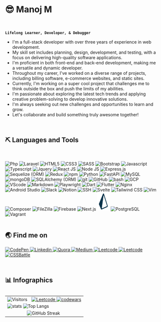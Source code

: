 # 😎 Manoj M

<br />

**`Lifelong Learner, Developer, & Debugger `**

- I'm a full-stack developer with over three years of experience in web development.
- My skill set includes planning, design, development, and testing, with a focus on delivering high-quality software applications.
- I'm proficient in both front-end and back-end development, making me a versatile and dynamic developer.
- Throughout my career, I've worked on a diverse range of projects, including billing software, e-commerce websites, and static sites.
- Currently, I'm working on a super cool project that challenges me to think outside the box and push the limits of my abilities.
- I'm passionate about exploring the latest tech trends and applying creative problem-solving to develop innovative solutions.
- I'm always seeking out new challenges and opportunities to learn and grow.
- Let's collaborate and build something truly awesome together!

<br /> 

## ⛏️ Languages and Tools

<br />
<p>
<img  alt="Php" width="40px" height="60px"  src="https://cdn.jsdelivr.net/gh/devicons/devicon/icons/php/php-plain.svg" />
<img  alt="Laravel" width="40px" height="60px"  src="https://cdn.jsdelivr.net/gh/devicons/devicon/icons/laravel/laravel-plain.svg" /> 
<img  alt="HTML5" width="40px" height="60px"  src="https://cdn.jsdelivr.net/gh/devicons/devicon/icons/html5/html5-plain.svg" />
<img  alt="CSS3" width="40px" height="60px"  src="https://cdn.jsdelivr.net/gh/devicons/devicon/icons/css3/css3-plain.svg" />
<img  alt="SASS" width="40px" height="60px"  src="https://cdn.jsdelivr.net/gh/devicons/devicon/icons/sass/sass-original.svg" />
<img  alt="Bootstrap" width="40px" height="60px"  src="https://cdn.jsdelivr.net/gh/devicons/devicon/icons/bootstrap/bootstrap-plain.svg" />
<img  alt="Javascript" width="40px" height="60px"  src="https://cdn.jsdelivr.net/gh/devicons/devicon/icons/javascript/javascript-plain.svg" />
<img  alt="Typescript" width="40px" height="60px"  src="https://cdn.jsdelivr.net/gh/devicons/devicon/icons/typescript/typescript-plain.svg" />
<img  alt="Jquery" width="40px" height="60px"  src="https://cdn.jsdelivr.net/gh/devicons/devicon/icons/jquery/jquery-plain.svg" />
<img  alt="React JS" width="40px" height="60px"  src="https://cdn.jsdelivr.net/gh/devicons/devicon/icons/react/react-original.svg" />
<img  alt="Node JS" width="40px" height="60px"  src="https://cdn.jsdelivr.net/gh/devicons/devicon/icons/nodejs/nodejs-original.svg" />
<img  alt="Express.js" width="40px" height="60px"  src="https://cdn.jsdelivr.net/gh/devicons/devicon/icons/express/express-original.svg" />
<img  alt="Sequelize (ORM)" width="40px" height="60px"  src="https://cdn.jsdelivr.net/gh/devicons/devicon/icons/sequelize/sequelize-original.svg" />
<img  alt="Redux" width="40px" height="60px"  src="https://cdn.jsdelivr.net/gh/devicons/devicon/icons/redux/redux-original.svg" />
<img  alt="npm" width="40px" height="60px"  src="https://cdn.jsdelivr.net/gh/devicons/devicon/icons/npm/npm-original-wordmark.svg" />
<img  alt="Python" width="40px" height="60px"  src="https://cdn.jsdelivr.net/gh/devicons/devicon/icons/python/python-original.svg" />
<img  alt="FastAPI" width="40px" height="60px"  src="https://cdn.jsdelivr.net/gh/devicons/devicon/icons/fastapi/fastapi-plain.svg" />  
<img  alt="MySQL" width="40px" height="60px"  src="https://cdn.jsdelivr.net/gh/devicons/devicon/icons/mysql/mysql-plain.svg" />
<img  alt="mongoDB" width="40px" height="60px"  src="https://cdn.jsdelivr.net/gh/devicons/devicon/icons/mongodb/mongodb-original.svg" />
<img  alt="SQLAlchemy (ORM)" width="40px" height="60px"  src="https://cdn.jsdelivr.net/gh/devicons/devicon/icons/sqlalchemy/sqlalchemy-original.svg" />
<img  alt="git" width="40px" height="60px"  src="https://cdn.jsdelivr.net/gh/devicons/devicon/icons/git/git-original.svg" />
<img  alt="GitHub" width="40px" height="60px"  src="https://cdn.jsdelivr.net/gh/devicons/devicon/icons/github/github-original.svg" />
<img  alt="bash" width="40px" height="60px"  src="https://cdn.jsdelivr.net/gh/devicons/devicon/icons/bash/bash-original.svg" />
<img  alt="GCP" width="40px" height="60px"  src="https://cdn.jsdelivr.net/gh/devicons/devicon/icons/googlecloud/googlecloud-original.svg" />
<img  alt="VScode" width="40px" height="60px"  src="https://cdn.jsdelivr.net/gh/devicons/devicon/icons/vscode/vscode-original.svg" />
<img  alt="Markdown" width="40px" height="60px" src="https://cdn.jsdelivr.net/gh/devicons/devicon/icons/markdown/markdown-original.svg" />  
<img  alt="Playwright" width="40px" height="60px"  src="https://playwright.dev/img/playwright-logo.svg" />
<img  alt="Dart" width="40px" height="60px"  src="https://cdn.jsdelivr.net/gh/devicons/devicon/icons/dart/dart-original.svg" />
<img  alt="Flutter" width="40px" height="60px"  src="https://cdn.jsdelivr.net/gh/devicons/devicon/icons/flutter/flutter-original.svg" />
<img  alt="Nginx" width="40px" height="60px"  src="https://www.vectorlogo.zone/logos/nginx/nginx-icon.svg" />
<img  alt="Android Studio" width="40px" height="60px"  src="https://cdn.jsdelivr.net/gh/devicons/devicon/icons/androidstudio/androidstudio-original.svg" />
<img  alt="Slack" width="40px" height="60px"  src="https://cdn.jsdelivr.net/gh/devicons/devicon/icons/slack/slack-original.svg" />
 <img  alt="Notion" width="40px" height="60px"  src="https://upload.wikimedia.org/wikipedia/commons/e/e9/Notion-logo.svg" />
<img  alt="SSH" width="40px" height="60px"  src="https://cdn.jsdelivr.net/gh/devicons/devicon/icons/ssh/ssh-original-wordmark.svg" />
<img  alt="Svelte" width="40px" height="60px"  src="https://cdn.jsdelivr.net/gh/devicons/devicon/icons/svelte/svelte-original.svg" />
<img  alt="Tailwind CSS" width="40px" height="60px"  src="https://cdn.jsdelivr.net/gh/devicons/devicon/icons/tailwindcss/tailwindcss-plain.svg" />
<img  alt="Vim" width="40px" height="60px"  src="https://cdn.jsdelivr.net/gh/devicons/devicon/icons/vim/vim-original.svg" />
<!--<img  alt="Apache HTTP Server" width="40px" height="60px"  src="https://cdn.jsdelivr.net/gh/devicons/devicon/icons/apache/apache-original.svg" />-->
<img  alt="Composer" width="40px" height="60px"  src="https://cdn.jsdelivr.net/gh/devicons/devicon/icons/composer/composer-original.svg" />
<img  alt="FileZilla" width="40px" height="60px"  src="https://cdn.jsdelivr.net/gh/devicons/devicon/icons/filezilla/filezilla-plain.svg" />
<img  alt="Firebase" width="40px" height="60px"  src="https://www.vectorlogo.zone/logos/firebase/firebase-icon.svg" />
<img  alt="Next.js" width="40px" height="60px"  src="https://cdn.jsdelivr.net/gh/devicons/devicon/icons/nextjs/nextjs-original.svg" />
<img  alt="Prisma" width="40px" height="60px"  src="https://github.com/vscode-icons/vscode-icons/blob/master/icons/file_type_light_prisma.svg" /> 
<img  alt="PostgreSQL" width="40px" height="60px"  src="https://cdn.jsdelivr.net/gh/devicons/devicon/icons/postgresql/postgresql-plain.svg" />
<img  alt="Vagrant" width="40px" height="60px"  src="https://cdn.jsdelivr.net/gh/devicons/devicon/icons/vagrant/vagrant-original.svg" />
<br />
<br />
</p>
 

## 🌏 Find me on 

<p>
    <a href="https://codepen.io/manoj-m-01/"  target="_blank">
        <img alt="CodePen" src="https://img.shields.io/badge/CodePen%20-000.svg?&style=for-the-badge&logo=codepen&logoColor=white" />
    </a>
    <a href="https://www.linkedin.com/in/manoj-m-01/" target="_blank">
        <img alt="Linkedin" src="https://img.shields.io/badge/LinkedIn%20-%230077B5.svg?&style=for-the-badge&logo=LinkedIn&logoColor=white" />
    </a>
    <a href="https://www.quora.com/profile/Manoj-M-507"  target="_blank">
        <img alt="Quora" src="https://img.shields.io/badge/Quora%20-DC0D15.svg?&style=for-the-badge&logo=quora&logoColor=white" />
    </a>
    <a href="https://medium.com/@manoj-m/" target="_blank">
        <img alt="Medium" src="https://img.shields.io/badge/Medium%20-%23000000.svg?&style=for-the-badge&logo=Medium&logoColor=white" />
    </a>
    <a href="https://leetcode.com/manoj-m-01/" target="_blank">
        <img alt="Leetcode" src="https://img.shields.io/badge/leetcode%20-FFA400.svg?&style=for-the-badge&logo=leetcode&logoColor=000" />
    </a>
    <a href="https://stackoverflow.com/users/15142613/manoj-m?tab=profile" target="_blank">
        <img alt="Leetcode" src="https://img.shields.io/badge/Stack%20Overflow-F58025?style=for-the-badge&logo=Stack%20Overflow&logoColor=white" />
    </a>
    <a href="https://cssbattle.dev/player/manoj_m" target="_blank">
        <img alt="CSSBattle" src="https://cssbattle.dev/images/logo.svg" />
    </a>
     <!--<a href="https://monkeytype.com/profile/Manoj-M" target="_blank">
        <img width="130px" style="padding-right:10px;"  alt="Monkeytype" src="https://premium-storefronts.s3.amazonaws.com/storefronts/monkeytype/assets/logo.png" />
    </a>-->
</p>

<br  />

## 📊 Infographics
<div align="left">
<table border="0" align="left" padding="30" >
    <thead>
    </thead>
    <tbody>
        <tr>
            <td>
            <img alt="Visitors" src="https://visitor-badge.laobi.icu/badge?page_id=MANOJ-M-01.visitor-badge" width="100" style="margin-right: 10px"/>
             <a href="https://leetcode.com/manoj-m-01/">
              <img alt="Leetcode" src="https://img.shields.io/badge/dynamic/json?style=flat&labelColor=black&color=%23ffa116&label=Solved&query=solvedOverTotal&url=https%3A%2F%2Fleetcode-badge.vercel.app%2Fapi%2Fusers%2Fmanoj-m-01&logo=leetcode&logoColor=yellow" />
             </a>
              <a href="https://www.codewars.com/users/Manoj_M">
              <img alt="codewars" src="https://www.codewars.com/users/Manoj_M/badges/micro" />
             </a>
            <!-- <img alt="GitHub stars" src="https://img.shields.io/github/stars/MANOJ-M-01/MANOJ-M-01?style=social"  style="margin-right: 5px"/> -->
            <!-- <a href="https://github.com/manoj-m-01?tab=repositories&sort=stargazers">
                <img alt="total stars" title="Total stars on GitHub" src="https://custom-icon-badges.demolab.com/github/stars/manoj-m-01?color=18F700FF&style=for-the-badge&labelColor=488207&logo=star"/>
            </a> -->
            </td>
        </tr>
        <tr>
            <td>
            <img alt="stats" src="https://github-readme-stats.vercel.app/api?username=MANOJ-M-01&count_private=true&show_icons=true&theme=dark" width="355" />
            <img alt="Top Langs" src="https://github-readme-stats.vercel.app/api/top-langs/?username=MANOJ-M-01&layout=compact&theme=dark" width="300" />
            </td>
        </tr>
        <tr>
            <td align="center">
            <img alt="GitHub Streak" src="https://github-readme-streak-stats.herokuapp.com/?user=MANOJ-M-01&&theme=dark" width="100%" style="margin-right: 5px"/>
            </td>
        </tr>
    </tbody>
</table>
</div>

